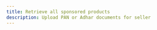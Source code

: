 ```yaml
---
title: Retrieve all sponsored products
description: Upload PAN or Adhar documents for seller
---
```

